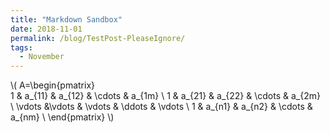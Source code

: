 ```yaml
---
title: "Markdown Sandbox"
date: 2018-11-01
permalink: /blog/TestPost-PleaseIgnore/
tags:
  - November
---
```


\\(
A=\begin{pmatrix}  
1 & a_{11} & a_{12} & \cdots & a_{1m}  \\
1 & a_{21} & a_{22} & \cdots & a_{2m} \\
\vdots &\vdots & \vdots & \ddots & \vdots \\
1 & a_{n1} & a_{n2} & \cdots & a_{nm} \\
\end{pmatrix}
\\)
